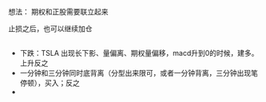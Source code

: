 想法：
期权和正股需要联立起来

止损之后，也可以继续加仓

## 
- 下跌：TSLA 出现长下影、量偏离、期权量偏移，macd升到0的时候，建多。上升反之
- 一分钟和三分钟同时底背离（分型出来限可，或者一分钟背离，三分钟出现笔停顿），买入；反之
- 